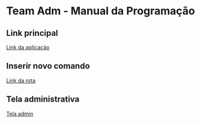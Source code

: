 # Team Adm - Manual da Programação 

## Link principal
[Link da aplicação](https://teamadm.herokuapp.com/)

## Inserir novo comando
[Link da rota](https://teamadm.herokuapp.com/registracomando/)

## Tela administrativa
[Tela admin](https://teamadm.herokuapp.com/painel/)